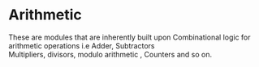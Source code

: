 # Arithmetic
These are modules that are inherently built upon Combinational logic for arithmetic operations i.e Adder, Subtractors  
Multipliers, divisors, modulo arithmetic , Counters and so on.
